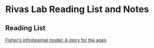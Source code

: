 # Rivas Lab Reading List and Notes

## Reading List
[Fisher’s infinitesimal model: A story for the ages](http://www.sciencedirect.com/science/article/pii/S0040580917301508)
